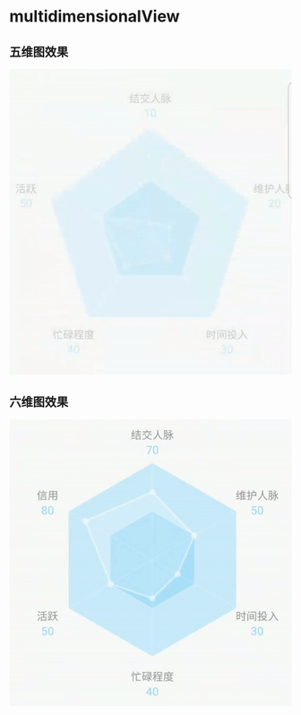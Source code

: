 # multidimensionalView
## 五维图效果
![五维图](https://raw.githubusercontent.com/qiurunxing/multidimensionalView/master/effect_picture.gif)

## 六维图效果
![六维图](https://raw.githubusercontent.com/qiurunxing/multidimensionalView/master/six_dimension.gif)
